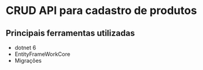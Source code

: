 # CRUD API para cadastro de produtos

## Principais ferramentas utilizadas
- dotnet 6
- EntityFrameWorkCore
- Migrações  
